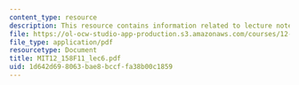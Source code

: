 ```yaml
---
content_type: resource
description: This resource contains information related to lecture notes.
file: https://ol-ocw-studio-app-production.s3.amazonaws.com/courses/12-158-molecular-biogeochemistry-fall-2011/1d642d698063bae8bccffa38b00c1859_MIT12_158F11_lec6.pdf
file_type: application/pdf
resourcetype: Document
title: MIT12_158F11_lec6.pdf
uid: 1d642d69-8063-bae8-bccf-fa38b00c1859
---
```

